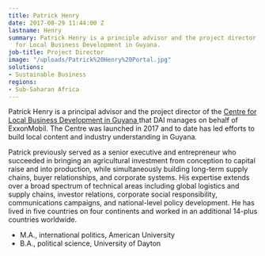 ```yaml
---
title: Patrick Henry
date: 2017-08-29 11:44:00 Z
lastname: Henry
summary: Patrick Henry is a principle advisor and the project director of the Centre
  for Local Business Development in Guyana.
job-title: Project Director
image: "/uploads/Patrick%20Henry%20Portal.jpg"
solutions:
- Sustainable Business
regions:
- Sub-Saharan Africa
---
```


Patrick Henry is a principal advisor and the project director of the [Centre for Local Business Development in Guyana ](http://corporate.exxonmobil.com/en/company/worldwide-operations/locations/guyana/news-releases/20170626-centre-for-local-business-development-in-georgetown)that DAI manages on behalf of ExxonMobil. The Centre was launched in 2017 and to date has led efforts to build local content and industry understanding in Guyana. 

Patrick previously served as a senior executive and entrepreneur who succeeded in bringing an agricultural investment from conception to capital raise and into production, while simultaneously building long-term supply chains, buyer relationships, and corporate systems. His expertise extends over a broad spectrum of technical areas including global logistics and supply chains, investor relations, corporate social responsibility, communications campaigns, and national-level policy development. He has lived in five countries on four continents and worked in an additional 14-plus countries worldwide.

* M.A., international politics, American University
* B.A., political science, University of Dayton